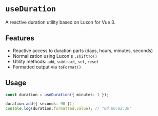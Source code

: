 # `useDuration`

A reactive duration utility based on Luxon for Vue 3.

## Features

- Reactive access to duration parts (days, hours, minutes, seconds)
- Normalization using Luxon's `.shiftTo()`
- Utility methods: `add`, `subtract`, `set`, `reset`
- Formatted output via `toFormat()`

## Usage

```ts
const duration = useDuration({ minutes: 1 });

duration.add({ seconds: 90 });
console.log(duration.formatted.value); // "0d 00:02:30"
```
